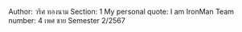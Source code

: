 Author: วริศ ทองนาม
Section: 1
My personal quote: I am IronMan
Team number: 4
เพศ ชาย
Semester 2/2567

